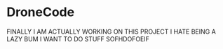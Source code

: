 # DroneCode
FINALLY I AM ACTUALLY WORKING ON THIS PROJECT I HATE BEING A LAZY BUM I WANT TO DO STUFF SOFHDOFOEIF
